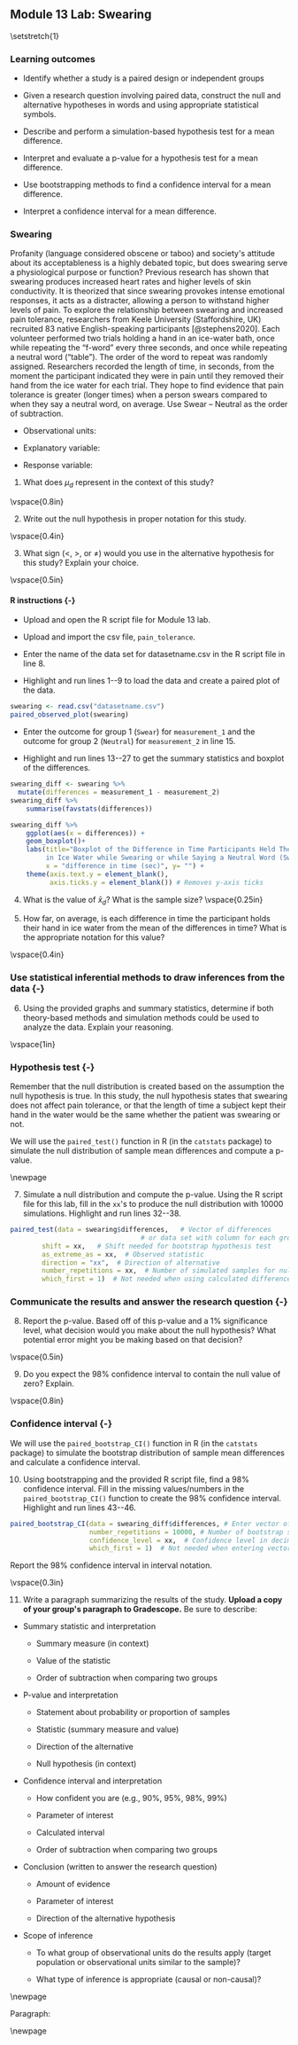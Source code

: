 ## Module 13 Lab:  Swearing

\setstretch{1}


### Learning outcomes

* Identify whether a study is a paired design or independent groups

* Given a research question involving paired data, construct the null and alternative hypotheses
  in words and using appropriate statistical symbols.

* Describe and perform a simulation-based hypothesis test for a mean difference.

* Interpret and evaluate a p-value for a hypothesis test for a mean difference.

* Use bootstrapping methods to find a confidence interval for a mean difference.

* Interpret a confidence interval for a mean difference.

### Swearing

Profanity (language considered obscene or taboo) and society's attitude about its acceptableness is a highly debated topic, but does swearing serve a physiological purpose or function? Previous research has shown that swearing produces increased heart rates and higher levels of skin conductivity. It is theorized that since swearing provokes intense emotional responses, it acts as a distracter, allowing a person to withstand higher levels of pain. To explore the relationship between swearing and increased pain tolerance, researchers from Keele University (Staffordshire, UK) recruited 83 native English-speaking participants [@stephens2020]. Each volunteer performed two trials holding a hand in an ice-water bath, once while repeating the “f-word” every three seconds, and once while repeating a neutral word (“table”). The order of the word to repeat was randomly assigned. Researchers recorded the length of time, in seconds, from the moment the participant indicated they were in pain until they removed their hand from the ice water for each trial. They hope to find evidence that pain tolerance is greater (longer times) when a person swears compared to when they say a neutral word, on average. Use Swear – Neutral as the order of subtraction.

* Observational units:

* Explanatory variable:

* Response variable:

1. What does $\mu_d$ represent in the context of this study?

\vspace{0.8in}

2.  Write out the null hypothesis in proper notation for this study.  

\vspace{0.4in}

3.  What sign ($<$, $>$, or $\neq$) would you use in the alternative hypothesis for this study?  Explain your choice.

\vspace{0.5in}

#### R instructions {-}

* Upload and open the R script file for Module 13 lab. 

* Upload and import the csv file, `pain_tolerance`. 

* Enter the name of the data set for datasetname.csv in the R script file in line 8. 

* Highlight and run lines 1--9 to load the data and create a paired plot of the data. 

``` r
swearing <- read.csv("datasetname.csv")
paired_observed_plot(swearing)
```

* Enter the outcome for group 1 (`Swear`) for `measurement_1` and the outcome for group 2 (`Neutral`) for `measurement_2` in line 15.  

* Highlight and run lines 13--27 to get the summary statistics and boxplot of the differences.


``` r
swearing_diff <- swearing %>% 
  mutate(differences = measurement_1 - measurement_2)
swearing_diff %>% 
    summarise(favstats(differences))

swearing_diff %>% 
    ggplot(aes(x = differences)) +
    geom_boxplot()+
    labs(title="Boxplot of the Difference in Time Participants Held Their Hand 
         in Ice Water while Swearing or while Saying a Neutral Word (Swearing - Neutral)", 
         x = "difference in time (sec)", y= "") +
    theme(axis.text.y = element_blank(), 
          axis.ticks.y = element_blank()) # Removes y-axis ticks
```

4.  What is the value of $\bar{x}_d$?  What is the sample size?
\vspace{0.25in}

57. How far, on average, is each difference in time the participant holds their hand in ice water from the mean of the differences in time?  What is the appropriate notation for this value?

\vspace{0.4in}

### Use statistical inferential methods to draw inferences from the data {-}


6.  Using the provided graphs and summary statistics, determine if both theory-based methods and simulation methods could be used to analyze the data.  Explain your reasoning.

\vspace{1in}

### Hypothesis test {-}

Remember that the null distribution is created based on the assumption the null hypothesis is true.  In this study, the null hypothesis states that swearing does not affect pain tolerance, or that the length of time a subject kept their hand in the water would be the same whether the patient was swearing or not.

We will use the `paired_test()` function in R (in the `catstats` package) to simulate the null distribution of sample mean differences and compute a p-value. 

\newpage

7.  Simulate a null distribution and compute the p-value. Using the R script file for this lab, fill in the `xx`'s to produce the null distribution with 10000 simulations.  Highlight and run lines 32--38.  


``` r
paired_test(data = swearing$differences,   # Vector of differences 
                                 # or data set with column for each group
        shift = xx,   # Shift needed for bootstrap hypothesis test
        as_extreme_as = xx,  # Observed statistic
        direction = "xx",  # Direction of alternative
        number_repetitions = xx,  # Number of simulated samples for null distribution
        which_first = 1)  # Not needed when using calculated differences
```

### Communicate the results and answer the research question {-}

8.  Report the p-value. Based off of this p-value and a 1% significance level, what decision would you make about the null hypothesis?  What potential error might you be making based on that decision?

\vspace{0.5in}

9. Do you expect the 98\% confidence interval to contain the null value of zero?  Explain.

\vspace{0.8in}

### Confidence interval {-}

We will use the `paired_bootstrap_CI()` function in R (in the `catstats` package) to simulate the bootstrap distribution of sample mean differences and calculate a confidence interval. 

10. Using bootstrapping and the provided R script file, find a 98\% confidence interval. Fill in the missing values/numbers in the `paired_bootstrap_CI()` function to create the 98\% confidence interval.  Highlight and run lines 43--46. 

``` r
paired_bootstrap_CI(data = swearing_diff$differences, # Enter vector of differences
                    number_repetitions = 10000, # Number of bootstrap samples for CI
                    confidence_level = xx,  # Confidence level in decimal form
                    which_first = 1)  # Not needed when entering vector of differences
```
Report the 98\% confidence interval in interval notation.

\vspace{0.3in}

11. Write a paragraph summarizing the results of the study.  **Upload a copy of your group's paragraph to Gradescope.** Be sure to describe:

* Summary statistic and interpretation

    * Summary measure (in context)
    
    * Value of the statistic 
    
    * Order of subtraction when comparing two groups

* P-value and interpretation

    * Statement about probability or proportion of samples
    
    * Statistic (summary measure and value)
    
    * Direction of the alternative 
    
    * Null hypothesis (in context) 


* Confidence interval and interpretation

    * How confident you are (e.g., 90%, 95%, 98%, 99%)
    
    * Parameter of interest
    
    * Calculated interval
    
    * Order of subtraction when comparing two groups


* Conclusion (written to answer the research question)

    * Amount of evidence
    
    * Parameter of interest 
    
    * Direction of the alternative hypothesis

* Scope of inference

    * To what group of observational units do the results apply (target population or observational units similar to the sample)?
	
    * What type of inference is appropriate (causal or non-causal)?

\newpage

Paragraph:

\newpage
